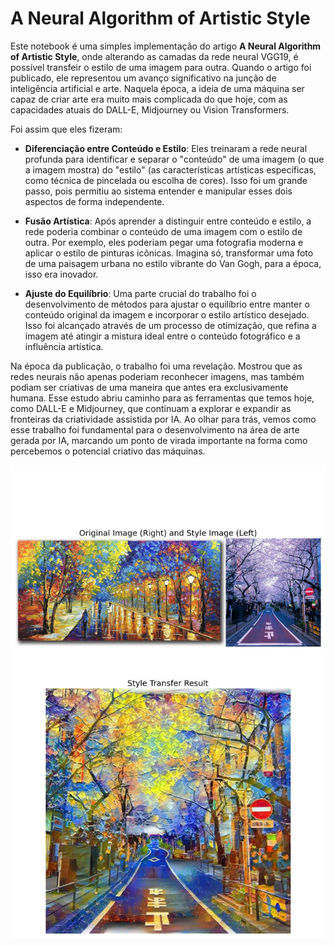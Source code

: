 # A Neural Algorithm of Artistic Style

Este notebook é uma simples implementação do artigo **A Neural Algorithm of Artistic Style**, onde alterando as camadas da rede neural VGG19, é possível transfeir o estilo de uma imagem para outra. Quando o artigo foi publicado, ele representou um avanço significativo na junção de inteligência artificial e arte. Naquela época, a ideia de uma máquina ser capaz de criar arte era muito mais complicada do que hoje, com as capacidades atuais do DALL-E, Midjourney ou Vision Transformers.

Foi assim que eles fizeram:

* **Diferenciação entre Conteúdo e Estilo**: Eles treinaram a rede neural profunda para identificar e separar o "conteúdo" de uma imagem (o que a imagem mostra) do "estilo" (as características artísticas específicas, como técnica de pincelada ou escolha de cores). Isso foi um grande passo, pois permitiu ao sistema entender e manipular esses dois aspectos de forma independente.

* **Fusão Artística**: Após aprender a distinguir entre conteúdo e estilo, a rede poderia combinar o conteúdo de uma imagem com o estilo de outra. Por exemplo, eles poderiam pegar uma fotografia moderna e aplicar o estilo de pinturas icônicas. Imagina só, transformar uma foto de uma paisagem urbana no estilo vibrante do Van Gogh, para a época, isso era inovador.

* **Ajuste do Equilíbrio**: Uma parte crucial do trabalho foi o desenvolvimento de métodos para ajustar o equilíbrio entre manter o conteúdo original da imagem e incorporar o estilo artístico desejado. Isso foi alcançado através de um processo de otimização, que refina a imagem até atingir a mistura ideal entre o conteúdo fotográfico e a influência artística.

Na época da publicação, o trabalho foi uma revelação. Mostrou que as redes neurais não apenas poderiam reconhecer imagens, mas também podiam ser criativas de uma maneira que antes era exclusivamente humana. Esse estudo abriu caminho para as ferramentas que temos hoje, como DALL-E e Midjourney, que continuam a explorar e expandir as fronteiras da criatividade assistida por IA. Ao olhar para trás, vemos como esse trabalho foi fundamental para o desenvolvimento na área de arte gerada por IA, marcando um ponto de virada importante na forma como percebemos o potencial criativo das máquinas.

![Exemplo 1](street.jpg)

